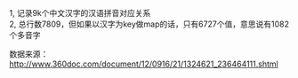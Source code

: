 1, 记录9k个中文汉字的汉语拼音对应关系  
2, 总行数7809，但如果以汉字为key做map的话，只有6727个值，意思说有1082个多音字

数据来源：http://www.360doc.com/document/12/0916/21/1324621_236464111.shtml
